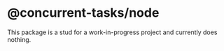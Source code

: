 # @concurrent-tasks/node

This package is a stud for a work-in-progress project and currently does nothing.
